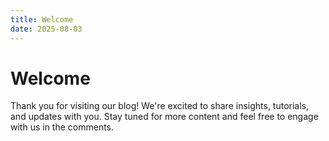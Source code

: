 ```yaml
---
title: Welcome
date: 2025-08-03
---
```


# Welcome

Thank you for visiting our blog! We're excited to share insights, tutorials, and updates with you. Stay tuned for more content and feel free to engage with us in the comments.
